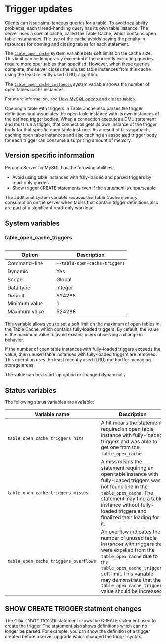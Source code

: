 # Trigger updates

Clients can issue simultaneous queries for a table. To avoid scalability problems, each thread-handling query has its own table instance. The server uses a special cache, called the Table Cache, which contains open table instanances. The use of the cache avoids paying the penalty in resources for opening and closing tables for each statement.

The [`table_open_cache`] system variable sets soft limits on the cache size. This limit can be temporarily exceeded if the currently executing queries require more open tables than specified. However, when these queries complete, the server closes the unused table instances from this cache using the least recently used (LRU) algorithm.

The [`table_open_cache_instances`] system variable shows the number of open tables cache instances.

For more information, see [How MySQL opens and closes tables].

Opening a table with triggers in Table Cache also parses the trigger definitions and associates the open table instance with its own instances of the defined trigger bodies. When a connection executes a DML statement and must run a trigger, that connection gets its own instance of the trigger body for that specific open table instance. As a result of this approach, caching open table instances and also caching an associated trigger body for each trigger can consume a surprising amount of memory.

## Version specific information

Percona Server for MySQL has the following abilities:

* Avoid using table instances with fully-loaded and parsed triggers by read-only queries
* Show trigger CREATE statements even if the statement is unparseable

The additional system variable reduces the Table Cache memory consumption on the server when tables that contain trigger definitions also are part of a significant read-only workload.

## System variables

### table_open_cache_triggers

<table width="100%">
    <col style="width:20%">
    <col style="width:80%">
</table>

| Option         | Description                 |
|----------------|-----------------------------|
| Command-line   | `--table-open-cache-triggers` |
| Dynamic        | Yes                         |
| Scope          | Global                      |
| Data type      | Integer                     |
| Default        | 524288                      |
| Minimum value  | 1                           |
| Maximum value  | 524288                      |

This variable allows you to set a soft limit on the maximum of open tables in the Table Cache, which contains fully-loaded triggers. By default, the value is the maximum value to avoid existing users observing a change in behavior.

If the number of open table instances with fully-loaded triggers exceeds the value, then unused table instances with fully-loaded triggers are removed. This operation uses the least recently used (LRU) method for managing storage areas.

The value can be a start-up option or changed dynamically.

## Status variables

The following status variables are available:
<style>
    table th:first-of-type { width: 40%;
    }
    table th:nth-of-type(2) { width: 60%;
    }
</style>

| Variable name                         | Description |
|---------------------------------------|-------------|
| `table_open_cache_triggers_hits`      |  A hit means the statement required an open table instance with fully-loaded triggers and was able to get one from the `table_open_cache`.            |
| `table_open_cache_triggers_misses`    |  A miss means the statement requiring an open table instance with fully-loaded triggers was not found one in the `table_open_cache`. The statement may find a table instance without fully-loaded triggers and finalized their loading for it.            |
| `table_open_cache_triggers_overflows` |   An overflow indicates the number of unused table instances with triggers that were expelled from the `table_open_cache` due to the `table_open_cache_triggers` soft limit. This variable may demonstrate that the `table_open_cache_triggers` value should be increased.          |

## SHOW CREATE TRIGGER statment changes

The `SHOW CREATE TRIGGER` statement shows the CREATE statement used to create
the trigger. The statement also shows definitions which can no longer be
parsed. For example, you can show the definition of a trigger created before
a server upgrade which changed the trigger syntax.

[`table_open_cache`]: https://dev.mysql.com/doc/refman/{{vers}}/en/server-system-variables.html#sysvar_table_open_cache

[`table_open_cache_instances`]: https://dev.mysql.com/doc/refman/{{vers}}/en/server-system-variables.html#sysvar_table_open_cache_instances

[How MySQL opens and closes tables]: https://dev.mysql.com/doc/refman/{{vers}}/en/table-cache.html